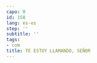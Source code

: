 ```yaml
---
capo: 0
id: 158
lang: es-es
step: ''
subtitle: ''
tags:
- com
title: TE ESTOY LLAMANDO, SEÑOR
---
```

